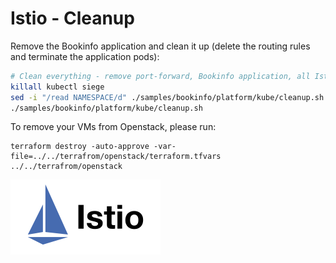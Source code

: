 # Istio - Cleanup

Remove the Bookinfo application and clean it up (delete the routing rules
and terminate the application pods):

```bash
# Clean everything - remove port-forward, Bookinfo application, all Istio VirtualServices, Gateways, DestinationRules
killall kubectl siege
sed -i "/read NAMESPACE/d" ./samples/bookinfo/platform/kube/cleanup.sh
./samples/bookinfo/platform/kube/cleanup.sh
```

To remove your VMs from Openstack, please run:

```shell
terraform destroy -auto-approve -var-file=../../terrafrom/openstack/terraform.tfvars ../../terrafrom/openstack
```

![Istio](../.vuepress/public/istio.svg "Istio")

